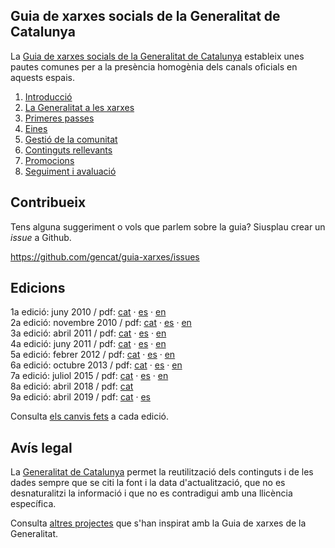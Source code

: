 Guia de xarxes socials de la Generalitat de Catalunya
---
La [Guia de xarxes socials de la Generalitat de Catalunya](https://github.com/gencat/guia-xarxes) estableix unes pautes comunes per a la presència homogènia dels canals oficials en aquests espais.

1. [Introducció](introduccio.md)  
2. [La Generalitat a les xarxes](generalitat-xarxes.md)  
3. [Primeres passes](primeres-passes.md)  
4. [Eines](eines.md)  
5. [Gestió de la comunitat](comunitat.md)  
6. [Continguts rellevants](continguts.md)  
7. [Promocions](promocions.md)  
8. [Seguiment i avaluació](seguiment.md)  

## Contribueix
Tens alguna suggeriment o vols que parlem sobre la guia? Siusplau crear un *issue* a Github.  

https://github.com/gencat/guia-xarxes/issues

## Edicions
1a edició: juny 2010 		/ pdf: [cat](/assets/pdf/v01_guia_usos_xarxa_cat.pdf) · [es](/assets/pdf/v01_guia_usos_xarxa_es.pdf) · [en](/assets/pdf/v01_guia_usos_xarxa_en.pdf)  
2a edició: novembre 2010 	/ pdf: [cat](/assets/pdf/v02_guia_usos_xarxa_cat.pdf) · [es](/assets/pdf/v02_guia_usos_xarxa_es.pdf) · [en](/assets/pdf/v02_guia_usos_xarxa_en.pdf)  
3a edició: abril 2011 		/ pdf: [cat](/assets/pdf/v03_guia_usos_xarxa_cat.pdf) · [es](/assets/pdf/v03_guia_usos_xarxa_es.pdf) · [en](/assets/pdf/v03_guia_usos_xarxa_en.pdf)  
4a edició: juny 2011 		/ pdf: [cat](/assets/pdf/v04_guia_usos_xarxa_cat.pdf) · [es](/assets/pdf/v04_guia_usos_xarxa_es.pdf) · [en](/assets/pdf/v04_guia_usos_xarxa_en.pdf)  
5a edició: febrer 2012 		/ pdf: [cat](/assets/pdf/v05_guia_usos_xarxa_cat.pdf) · [es](/assets/pdf/v05_guia_usos_xarxa_es.pdf) · [en](/assets/pdf/v05_guia_usos_xarxa_en.pdf)  
6a edició: octubre 2013 	/ pdf: [cat](/assets/pdf/v06_guia_usos_xarxa_cat.pdf) · [es](/assets/pdf/v06_guia_usos_xarxa_es.pdf) · [en](/assets/pdf/v06_guia_usos_xarxa_en.pdf)  
7a edició: juliol 2015		/ pdf: [cat](/assets/pdf/v07_guia_usos_xarxa_cat.pdf) · [es](/assets/pdf/v07_guia_usos_xarxa_es.pdf) · [en](/assets/pdf/v07_guia_usos_xarxa_en.pdf)  
8a edició: abril 2018		/ pdf: [cat](/assets/pdf/v08_guia_usos_xarxa_cat.pdf)  
9a edició: abril 2019       / pdf: [cat](/assets/pdf/v09_guia_usos_xarxa_cat.pdf) · [es](/assets/pdf/v09_guia_usos_xarxa_es.pdf) 


Consulta [els canvis fets](CHANGELOG.md) a cada edició.  

## Avís legal
La [Generalitat de Catalunya](https://web.gencat.cat/ca/menu-ajuda/ajuda/avis_legal//) permet la reutilització dels continguts i de les dades sempre que se citi la font i la data d'actualització, que no es desnaturalitzi la informació i que no es contradigui amb una llicència específica.

Consulta [altres projectes](OPENSOURCE.md) que s'han inspirat amb la Guia de xarxes de la Generalitat.
